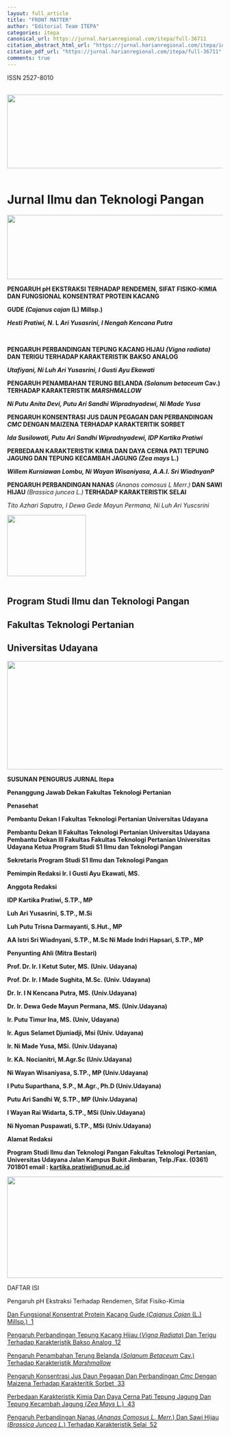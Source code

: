 ```yaml
---
layout: full_article
title: "FRONT MATTER"
author: "Editorial Team ITEPA"
categories: itepa
canonical_url: https://jurnal.harianregional.com/itepa/full-36711 
citation_abstract_html_url: "https://jurnal.harianregional.com/itepa/id-36711"
citation_pdf_url: "https://jurnal.harianregional.com/itepa/full-36711"  
comments: true
---
```


<div>
<p><span class="font1">ISSN 2527-8010</span></p>
</div><br clear="all">
<div><img src="https://jurnal.harianregional.com/media/36711-1.jpg" alt="" style="width:538pt;height:129pt;">
</div><br clear="all"><a name="caption1"></a>
<h1><a name="bookmark0"></a><span class="font2"><a name="bookmark1"></a>Jurnal Ilmu dan Teknologi Pangan</span></h1>
<div><img src="https://jurnal.harianregional.com/media/36711-2.jpg" alt="" style="width:538pt;height:113pt;">
<p><span class="font0" style="font-weight:bold;">PENGARUH pH EKSTRAKSI TERHADAP RENDEMEN, SIFAT FISIKO-KIMIA DAN FUNGSIONAL KONSENTRAT PROTEIN KACANG</span></p>
<p><span class="font0" style="font-weight:bold;">GUDE </span><span class="font0" style="font-weight:bold;font-style:italic;">(Cajanus cajan</span><span class="font0" style="font-weight:bold;"> (L) Millsp.)</span></p>
<p><span class="font0" style="font-weight:bold;font-style:italic;">Hesti Pratiwi, N.</span><span class="font0" style="font-weight:bold;"> L </span><span class="font0" style="font-weight:bold;font-style:italic;">Ari Yusasrini, I Nengah Kencana Putra</span></p>
</div><br clear="all">
<p><span class="font0" style="font-weight:bold;">PENGARUH PERBANDINGAN TEPUNG KACANG HIJAU </span><span class="font0" style="font-weight:bold;font-style:italic;">(Vigna radiata)</span><span class="font0" style="font-weight:bold;"> DAN TERIGU TERHADAP KARAKTERISTIK BAKSO ANALOG</span></p>
<p><span class="font0" style="font-weight:bold;font-style:italic;">Utafiyani, Ni Luh Ari Yusasrini, I Gusti Ayu Ekawati</span></p>
<p><span class="font0" style="font-weight:bold;">PENGARUH PENAMBAHAN TERUNG BELANDA </span><span class="font0" style="font-weight:bold;font-style:italic;">(Solanum betaceum</span><span class="font0" style="font-weight:bold;"> Cav.) TERHADAP KARAKTERISTIK </span><span class="font0" style="font-weight:bold;font-style:italic;">MARSHMALLOW</span></p>
<p><span class="font0" style="font-weight:bold;font-style:italic;">Ni Putu Anita Devi, Putu Ari Sandhi Wipradnyadewi, Ni Made Yusa</span></p>
<p><span class="font0" style="font-weight:bold;">PENGARUH KONSENTRASI JUS DAUN PEGAGAN DAN PERBANDINGAN </span><span class="font0" style="font-weight:bold;font-style:italic;">CMC</span><span class="font0" style="font-weight:bold;"> DENGAN MAIZENA TERHADAP KARAKTERITIK SORBET</span></p>
<p><span class="font0" style="font-weight:bold;font-style:italic;">Ida Susilowati, Putu Ari Sandhi Wipradnyadewi, IDP Kartika Pratiwi</span></p>
<p><span class="font0" style="font-weight:bold;">PERBEDAAN KARAKTERISTIK KIMIA DAN DAYA CERNA PATI TEPUNG JAGUNG DAN TEPUNG KECAMBAH JAGUNG </span><span class="font0" style="font-weight:bold;font-style:italic;">(Zea mays</span><span class="font0" style="font-weight:bold;"> L.)</span></p>
<p><span class="font0" style="font-weight:bold;font-style:italic;">Willem Kurniawan Lombu, Ni Wayan Wisaniyasa, A.A.I. Sri WiadnyanP</span></p>
<p><span class="font0" style="font-weight:bold;">PENGARUH PERBANDINGAN NANAS </span><span class="font0" style="font-style:italic;">(Ananas comosus L Merr.)</span><span class="font0" style="font-weight:bold;"> DAN SAWI HIJAU </span><span class="font0" style="font-style:italic;">(Brassica juncea L.)</span><span class="font0" style="font-weight:bold;"> TERHADAP KARAKTERISTIK SELAI</span></p>
<p><span class="font0" style="font-style:italic;">Tito Azhari Saputro, I Dewa Gede Mayun Permana, Ni Luh Ari Yuscsrini</span></p>
<div><img src="https://jurnal.harianregional.com/media/36711-3.jpg" alt="" style="width:138pt;height:107pt;">
</div><br clear="all">
<h2><a name="bookmark2"></a><span class="font4"><a name="bookmark3"></a>Program Studi Ilmu dan Teknologi Pangan</span></h2>
<h2><a name="bookmark4"></a><span class="font4"><a name="bookmark5"></a>Fakultas Teknologi Pertanian</span></h2>
<h2><a name="bookmark6"></a><span class="font4"><a name="bookmark7"></a>Universitas Udayana</span></h2><img src="https://jurnal.harianregional.com/media/36711-4.jpg" alt="" style="width:434pt;height:190pt;">
<p><span class="font5" style="font-weight:bold;">SUSUNAN PENGURUS JURNAL Itepa</span></p>
<p><span class="font5" style="font-weight:bold;">Penanggung Jawab Dekan Fakultas Teknologi Pertanian</span></p>
<p><span class="font5" style="font-weight:bold;">Penasehat</span></p>
<p><span class="font5" style="font-weight:bold;">Pembantu Dekan I Fakultas Teknologi Pertanian Universitas Udayana</span></p>
<p><span class="font5" style="font-weight:bold;">Pembantu Dekan II Fakultas Teknologi Pertanian Universitas Udayana Pembantu Dekan III Fakultas Fakultas Teknologi Pertanian Universitas Udayana Ketua Program Studi S1 Ilmu dan Teknologi Pangan</span></p>
<p><span class="font5" style="font-weight:bold;">Sekretaris Program Studi S1 Ilmu dan Teknologi Pangan</span></p>
<p><span class="font5" style="font-weight:bold;">Pemimpin Redaksi Ir. I Gusti Ayu Ekawati, MS.</span></p>
<p><span class="font5" style="font-weight:bold;">Anggota Redaksi</span></p>
<p><span class="font5" style="font-weight:bold;">IDP Kartika Pratiwi, S.TP., MP</span></p>
<p><span class="font5" style="font-weight:bold;">Luh Ari Yusasrini, S.TP., M.Si</span></p>
<p><span class="font5" style="font-weight:bold;">Luh Putu Trisna Darmayanti, S.Hut., MP</span></p>
<p><span class="font5" style="font-weight:bold;">AA Istri Sri Wiadnyani, S.TP., M.Sc Ni Made Indri Hapsari, S.TP., MP</span></p>
<p><span class="font5" style="font-weight:bold;">Penyunting Ahli (Mitra Bestari)</span></p>
<p><span class="font5" style="font-weight:bold;">Prof. Dr. Ir. I Ketut Suter, MS. (Univ. Udayana)</span></p>
<p><span class="font5" style="font-weight:bold;">Prof. Dr. Ir. I Made Sughita, M.Sc. (Univ. Udayana)</span></p>
<p><span class="font5" style="font-weight:bold;">Dr. Ir. I N Kencana Putra, MS. (Univ.Udayana)</span></p>
<p><span class="font5" style="font-weight:bold;">Dr. Ir. Dewa Gede Mayun Permana, MS. (Univ.Udayana)</span></p>
<p><span class="font5" style="font-weight:bold;">Ir. Putu Timur Ina, MS. (Univ, Udayana)</span></p>
<p><span class="font5" style="font-weight:bold;">Ir. Agus Selamet Djuniadji, Msi (Univ. Udayana)</span></p>
<p><span class="font5" style="font-weight:bold;">Ir. Ni Made Yusa, MSi. (Univ.Udayana)</span></p>
<p><span class="font5" style="font-weight:bold;">Ir. KA. Nocianitri, M.Agr.Sc (Univ.Udayana)</span></p>
<p><span class="font5" style="font-weight:bold;">Ni Wayan Wisaniyasa, S.TP., MP (Univ.Udayana)</span></p>
<p><span class="font5" style="font-weight:bold;">I Putu Suparthana, S.P., M.Agr., Ph.D (Univ.Udayana)</span></p>
<p><span class="font5" style="font-weight:bold;">Putu Ari Sandhi W, S.TP., MP (Univ.Udayana)</span></p>
<p><span class="font5" style="font-weight:bold;">I Wayan Rai Widarta, S.TP., MSi (Univ.Udayana)</span></p>
<p><span class="font5" style="font-weight:bold;">Ni Nyoman Puspawati, S.TP., MSi (Univ.Udayana)</span></p>
<p><span class="font5" style="font-weight:bold;">Alamat Redaksi</span></p>
<p><span class="font5" style="font-weight:bold;">Program Studi Ilmu dan Teknologi Pangan Fakultas Teknologi Pertanian, Universitas Udayana Jalan Kampus Bukit Jimbaran, Telp./Fax. (0361) 701801 email : </span><a href="mailto:kartika.pratiwi@unud.ac.id"><span class="font5" style="font-weight:bold;">kartika.pratiwi@unud.ac.id</span></a></p><img src="https://jurnal.harianregional.com/media/36711-5.jpg" alt="" style="width:414pt;height:178pt;">
<p><span class="font1">DAFTAR ISI</span></p>
<p><span class="font3">Pengaruh pH Ekstraksi Terhadap Rendemen, Sifat Fisiko-Kimia</span></p>
<p><a href="#bookmark8"><span class="font3">Dan Fungsional Konsentrat Protein Kacang Gude (</span><span class="font3" style="font-style:italic;">Cajanus Cajan</span><span class="font3"> (L.) Millsp.) &nbsp;1</span></a></p>
<p><a href="#bookmark9"><span class="font3">Pengaruh Perbandingan Tepung Kacang Hijau (</span><span class="font3" style="font-style:italic;">Vigna Radiata</span><span class="font3">) Dan Terigu Terhadap Karakteristik Bakso Analog &nbsp;12</span></a></p>
<p><a href="#bookmark10"><span class="font3">Pengaruh Penambahan Terung Belanda (</span><span class="font3" style="font-style:italic;">Solanum Betaceum</span><span class="font3"> Cav.) Terhadap Karakteristik </span><span class="font3" style="font-style:italic;">Marshmallow </span></a></p>
<p><a href="#bookmark11"><span class="font3">Pengaruh Konsentrasi Jus Daun Pegagan Dan Perbandingan </span><span class="font3" style="font-style:italic;">Cmc </span><span class="font3">Dengan Maizena Terhadap Karakteritik Sorbet &nbsp;33</span></a></p>
<p><a href="#bookmark12"><span class="font3">Perbedaan Karakteristik Kimia Dan Daya Cerna Pati Tepung Jagung Dan Tepung Kecambah Jagung (</span><span class="font3" style="font-style:italic;">Zea Mays</span><span class="font3"> L.) &nbsp;43</span></a></p>
<p><a href="#bookmark13"><span class="font3">Pengaruh Perbandingan Nanas (</span><span class="font3" style="font-style:italic;">Ananas Comosus L. Merr.</span><span class="font3">) Dan Sawi Hijau (</span><span class="font3" style="font-style:italic;">Brassica Juncea L.</span><span class="font3">) Terhadap Karakteristik Selai &nbsp;52</span></a></p>